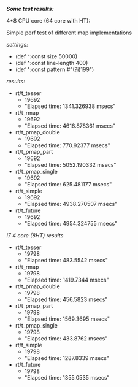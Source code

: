 
***Some test results:***

4*8 CPU core (64 core with HT):

Simple perf test of different map implementations

*settings:*
- (def ^:const size 50000)
- (def ^:const line-length 400)
- (def ^:const pattern #"(?i)199")

*results:*
- rt/t_tesser
  - 19692
  - "Elapsed time: 1341.326938 msecs"
- rt/t_rmap
  - 19692
  - "Elapsed time: 4616.878361 msecs"
- rt/t_pmap_double
  - 19692
  - "Elapsed time: 770.92377 msecs"
- rt/t_pmap_part
  - 19692
  - "Elapsed time: 5052.190332 msecs"
- rt/t_pmap_single
  - 19692
  - "Elapsed time: 625.481177 msecs"
- rt/t_simple
  - 19692
  - "Elapsed time: 4938.270507 msecs"
- rt/t_future
  - 19692
  - "Elapsed time: 4954.324755 msecs"
  
  
*I7 4 core (8HT) results*
- rt/t_tesser
  - 19798
  - "Elapsed time: 483.5542 msecs"
- rt/t_rmap
  - 19798
  - "Elapsed time: 1419.7344 msecs"
- rt/t_pmap_double
  - 19798
  - "Elapsed time: 456.5823 msecs"
- rt/t_pmap_part
  - 19798
  - "Elapsed time: 1569.3695 msecs"
- rt/t_pmap_single
  - 19798
  - "Elapsed time: 433.8762 msecs"
- rt/t_simple
  - 19798
  - "Elapsed time: 1287.8339 msecs"
- rt/t_future
  - 19798
  - "Elapsed time: 1355.0535 msecs"
